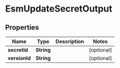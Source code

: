 

# EsmUpdateSecretOutput


## Properties

Name | Type | Description | Notes
------------ | ------------- | ------------- | -------------
**secretId** | **String** |  |  [optional]
**versionId** | **String** |  |  [optional]



